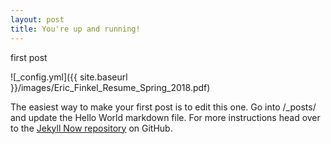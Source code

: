 ```yaml
---
layout: post
title: You're up and running!
---
```


first post

![_config.yml]({{ site.baseurl }}/images/Eric_Finkel_Resume_Spring_2018.pdf)

The easiest way to make your first post is to edit this one. Go into /_posts/ and update the Hello World markdown file. For more instructions head over to the [Jekyll Now repository](https://github.com/barryclark/jekyll-now) on GitHub.
